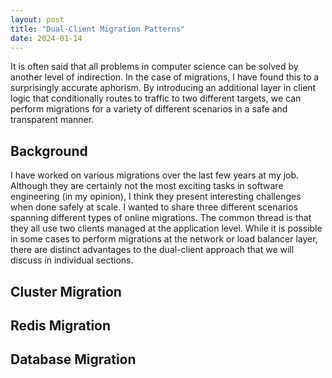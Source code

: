 ```yaml
---
layout: post
title: "Dual-Client Migration Patterns"
date: 2024-01-14
---
```


It is often said that all problems in computer science can be solved by another level of indirection. In the case of migrations, I have found this to a surprisingly accurate aphorism. By introducing an additional layer in client logic that conditionally routes to traffic to two different targets, we can perform migrations for a variety of different scenarios in a safe and transparent manner.

## Background

I have worked on various migrations over the last few years at my job. Although they are certainly not the most exciting tasks in software engineering (in my opinion), I think they present interesting challenges when done safely at scale. I wanted to share three different scenarios spanning different types of online migrations. The common thread is that they all use two clients managed at the application level. While it is possible in some cases to perform migrations at the network or load balancer layer, there are distinct advantages to the dual-client approach that we will discuss in individual sections.

## Cluster Migration



## Redis Migration

## Database Migration